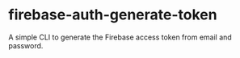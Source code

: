 # firebase-auth-generate-token
A simple CLI to generate the Firebase access token from email and password.
